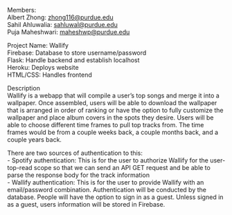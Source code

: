 Members:
<br/>Albert Zhong: zhong116@purdue.edu
<br/>Sahil Ahluwalia: sahluwal@purdue.edu
<br/>Puja Maheshwari: maheshwp@purdue.edu

Project Name: Wallify
<br/>Firebase: Database to store username/password
<br/>Flask: Handle backend and establish localhost
<br/>Heroku: Deploys website
<br/>HTML/CSS: Handles frontend

Description
<br/>Wallify is a webapp that will compile a user’s top songs and merge it into a wallpaper. Once assembled, users will be able to download the wallpaper that is arranged in order of ranking or have the option to fully customize the wallpaper and place album covers in the spots they desire. Users will be able to choose different time frames to pull top tracks from. The time frames would be from a couple weeks back, a couple months back, and a couple years back.

There are two sources of authentication to this:
<br/>- Spotify authentication: This is for the user to authorize Wallify for the user-top-read scope so that we can send an API GET request and be able to parse the response body for the track information
<br/>- Wallify authentication: This is for the user to provide Wallify with an email/password combination. Authentication will be conducted by the database. People will have the option to sign in as a guest. Unless signed in as a guest, users information will be stored in Firebase.
